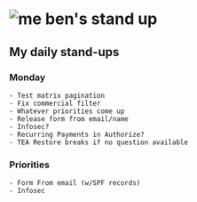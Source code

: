 # ![me](https://avatars2.githubusercontent.com/u/5232044?s=50&v=4) ben's stand up

## My daily stand-ups

### Monday

    - Test matrix pagination
    - Fix commercial filter
    - Whatever priorities come up
    - Release form from email/name
    - Infosec?
    - Recurring Payments in Authorize?
    - TEA Restore breaks if no question available

### Priorities 
   
    - Form From email (w/SPF records)
    - Infosec
      
